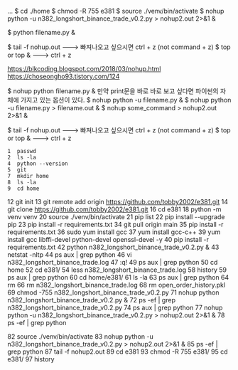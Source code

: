 ...
$ cd ./home
$ chmod -R 755 e381
$ source ./venv/bin/activate
$ nohup python -u n382_longshort_binance_trade_v0.2.py > nohup2.out 2>&1 &

$ python filename.py &


$ tail -f nohup.out   ---> 빠져나오고 싶으시면 ctrl + z  (not command + z)
$ top or top &        ---> ctrl + z

https://blkcoding.blogspot.com/2018/03/nohup.html
https://choseongho93.tistory.com/124

$ nohup python filename.py &
만약 print문을 바로 바로 보고 싶다면 파이썬의 자체에 가지고 있는 옵션이 있다.
$ nohup python -u filename.py &
$ nohup python -u filename.py > filename.out &
$ nohup some_command > nohup2.out 2>&1 &


$ tail -f nohup.out   ---> 빠져나오고 싶으시면 ctrl + z  (not command + z)
$ top or top &        ---> ctrl + z

    1  passwd
    2  ls -la
    4  python --version
    5  git
    7  mkdir home
    8  ls -la
    9  cd home
   12  git init
   13  git remote add origin https://github.com/tobby2002/e381.git
   14  git clone https://github.com/tobby2002/e381.git
   16  cd e381
   18  python -m venv venv
   20  source ./venv/bin/activate
   21  pip list
   22  pip install --upgrade pip
   23  pip install -r requirements.txt 
   34  git pull origin main
   35  pip install -r requirements.txt 
   36  sudo yum install gcc
   37  yum install gcc-c++
   39  yum install gcc libffi-devel python-devel openssl-devel -y
   40  pip install -r requirements.txt 
   42  python n382_longshort_binance_trade_v0.2.py &
   43  netstat -nltp
   44  ps aux | grep python
   46  vi n382_longshort_binance_trade.log 
   47  :q!
   49  ps aux | grep python
   50  cd home
   52  cd e381/
   54  less n382_longshort_binance_trade.log 
   58  history
   59  ps aux | grep python
   60  cd home/e381/
   61  ls -la
   63  ps aux | grep python
   64  rm
   66  rm n382_longshort_binance_trade.log 
   68  rm open_order_history.pkl 
   69  chmod -755 n382_longshort_binance_trade_v0.2.py 
   71  nohup python n382_longshort_binance_trade_v0.2.py &
   72  ps -ef | grep n382_longshort_binance_trade_v0.2.py
   74  ps aux | grep python
   77  nohup python -u n382_longshort_binance_trade_v0.2.py > nohup2.out 2>&1 &
   78  ps -ef | grep python

   82  source ./venv/bin/activate
   83  nohup python -u n382_longshort_binance_trade_v0.2.py > nohup2.out 2>&1 &
   85  ps -ef | grep python
   87  tail -f nohup2.out
   89  cd e381
   93  chmod -R 755 e381/
   95  cd e381/
   97  history